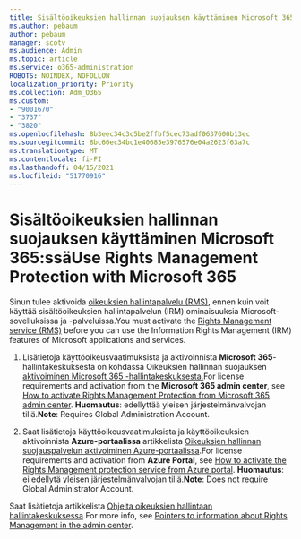 ```yaml
---
title: Sisältöoikeuksien hallinnan suojauksen käyttäminen Microsoft 365:ssä
ms.author: pebaum
author: pebaum
manager: scotv
ms.audience: Admin
ms.topic: article
ms.service: o365-administration
ROBOTS: NOINDEX, NOFOLLOW
localization_priority: Priority
ms.collection: Adm_O365
ms.custom:
- "9001670"
- "3737"
- "3820"
ms.openlocfilehash: 8b3eec34c3c5be2ffbf5cec73adf0637600b13ec
ms.sourcegitcommit: 8bc60ec34bc1e40685e3976576e04a2623f63a7c
ms.translationtype: MT
ms.contentlocale: fi-FI
ms.lasthandoff: 04/15/2021
ms.locfileid: "51770916"
---
```

# <a name="use-rights-management-protection-with-microsoft-365"></a><span data-ttu-id="45e68-102">Sisältöoikeuksien hallinnan suojauksen käyttäminen Microsoft 365:ssä</span><span class="sxs-lookup"><span data-stu-id="45e68-102">Use Rights Management Protection with Microsoft 365</span></span>

<span data-ttu-id="45e68-103">Sinun tulee aktivoida [oikeuksien hallintapalvelu (RMS)](https://docs.microsoft.com/azure/information-protection/what-is-azure-rms), ennen kuin voit käyttää sisältöoikeuksien hallintapalvelun (IRM) ominaisuuksia Microsoft-sovelluksissa ja -palveluissa.</span><span class="sxs-lookup"><span data-stu-id="45e68-103">You must activate the [Rights Management service (RMS)](https://docs.microsoft.com/azure/information-protection/what-is-azure-rms) before you can use the Information Rights Management (IRM) features of Microsoft applications and services.</span></span>

1. <span data-ttu-id="45e68-104">Lisätietoja käyttöoikeusvaatimuksista ja aktivoinnista **Microsoft 365**-hallintakeskuksesta on kohdassa Oikeuksien hallinnan suojauksen [aktivoiminen Microsoft 365 -hallintakeskuksesta.](https://docs.microsoft.com/azure/information-protection/activate-office365)</span><span class="sxs-lookup"><span data-stu-id="45e68-104">For license requirements and activation from the **Microsoft 365 admin center**, see [How to activate Rights Management Protection from Microsoft 365 admin center](https://docs.microsoft.com/azure/information-protection/activate-office365).</span></span> <span data-ttu-id="45e68-105">**Huomautus**: edellyttää yleisen järjestelmänvalvojan tiliä.</span><span class="sxs-lookup"><span data-stu-id="45e68-105">**Note**: Requires Global Administration Account.</span></span>

2. <span data-ttu-id="45e68-106">Saat lisätietoja käyttöoikeusvaatimuksista ja käyttöoikeuksien aktivoinnista **Azure-portaalissa** artikkelista [Oikeuksien hallinnan suojauspalvelun aktivoiminen Azure-portaalissa](https://docs.microsoft.com/azure/information-protection/activate-azure).</span><span class="sxs-lookup"><span data-stu-id="45e68-106">For license requirements and activation from **Azure Portal**, see [How to activate the Rights Management protection service from Azure portal](https://docs.microsoft.com/azure/information-protection/activate-azure).</span></span> <span data-ttu-id="45e68-107">**Huomautus**: ei edellytä yleisen järjestelmänvalvojan tiliä.</span><span class="sxs-lookup"><span data-stu-id="45e68-107">**Note**: Does not require Global Administrator Account.</span></span>

<span data-ttu-id="45e68-108">Saat lisätietoja artikkelista [Ohjeita oikeuksien hallintaan hallintakeskuksessa](https://docs.microsoft.com/office365/enterprise/activate-rms-in-office-365).</span><span class="sxs-lookup"><span data-stu-id="45e68-108">For more info, see [Pointers to information about Rights Management in the admin center](https://docs.microsoft.com/office365/enterprise/activate-rms-in-office-365).</span></span>

